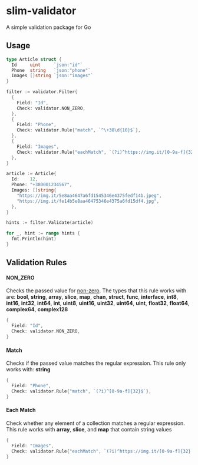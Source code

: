 # slim-validator
A simple validation package for Go

## Usage

```go
type Article struct {
  Id     uint     `json:"id"`
  Phone  string   `json:"phone"`
  Images []string `json:"images"`
}

filter := validator.Filter{
  {
    Field: "Id",
    Check: validator.NON_ZERO,
  },
  {
    Field: "Phone",
    Check: validator.Rule{"match", `^\+38\d{10}$`},
  },
  {
    Field: "Images",
    Check: validator.Rule{"eachMatch", `(?i)^https://img.it/[0-9a-f]{32}.jpe?g$`},
  },
}

article := Article{
  Id:    12,
  Phone: "+380001234567",
  Images: []string{
    "https://img.it/5e8aa4647a6fd1545346e4375fedf14b.jpeg",
    "https://img.it/fe14b5e8aa46475346e4375a6fd15df4.jpg",
  },
}

hints := filter.Validate(article)

for _, hint := range hints {
  fmt.Println(hint)
}
```

## Validation Rules
#### NON_ZERO

Checks the passed value for [non-zero](https://golangbyexample.com/go-default-zero-value-all-types/).
The types that this rule works with are:
**bool**, **string**, **array**, **slice**, **map**, **chan**, **struct**, **func**, **interface**,
**int8**, **int16**, **int32**, **int64**, **int**, **uint8**, **uint16**, **uint32**, **uint64**, **uint**,
**float32**, **float64**, **complex64**, **complex128**

```go
{
  Field: "Id",
  Check: validator.NON_ZERO,
}
```

#### Match

Checks if the passed value matches the regular expression.
This rule only works with: **string**

```go
{
  Field: "Phone",
  Check: validator.Rule{"match", `(?i)^[0-9a-f]{32}$`},
}
```

#### Each Match

Check whether any element of a collection matches a regular expression. This rule works with **array**, **slice**, and **map** that contain string values

```go
{
  Field: "Images",
  Check: validator.Rule{"eachMatch", `(?i)^https://img.it/[0-9a-f]{32}.jpe?g$`},
}
```
